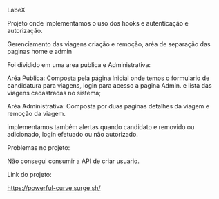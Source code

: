 LabeX

Projeto onde implementamos o uso dos hooks e autenticação e autorização.

Gerenciamento das viagens  criação e remoção, aréa de separação das paginas home e admin


Foi dividido em uma area publica e Administrativa:


Aréa Publica: Composta pela página Inicial onde temos o formulario de candidatura para viagens, login para acesso a pagina Admin. e lista das viagens cadastradas no sistema;

Aréa Administrativa: Composta por duas paginas detalhes da viagem e remoção da viagem.

implementamos também alertas quando candidato e removido ou adicionado, login efetuado ou não autorizado.

Problemas no projeto:

Não consegui consumir a API de criar usuario.

Link do projeto:

https://powerful-curve.surge.sh/




